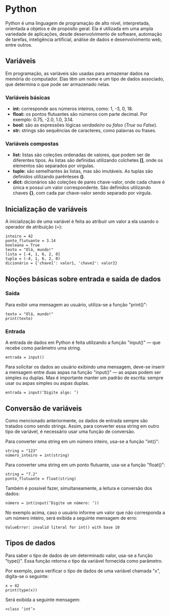 # **Python**

Python é uma linguagem de programação de alto nível, interpretada, orientada a objetos e de propósito geral. Ela é utilizada em uma ampla variedade de aplicações, desde desenvolvimento de software, automação de tarefas, inteligência artificial, análise de dados e desenvolvimento web, entre outros.

## **Variáveis**

Em programação, as variáveis são usadas para armazenar dados na memória do computador. Elas têm um nome e um tipo de dados associado, que determina o que pode ser armazenado nelas.

### **Variáveis básicas**

+ **int:** corresponde aos números inteiros, como: 1, -3, 0, 18.
+ **float:** os pontos flutuantes são números com parte decimal. Por exemplo: 0.75, -2.0, 1.0, 3.14.
+ **bool:** são as expressões lógicas *verdadeiro* ou *falso* (*True* ou *False*).
+ **str:** strings são sequências de caracteres, como palavras ou frases.

### **Variáveis compostas**

+ **list:** listas são coleções ordenadas de valores, que podem ser de diferentes tipos. As listas são definidas utilizando colchetes **[]**, onde os elementos são separados por vírgulas.
+ **tuple:** são semelhantes às listas, mas são imutáveis. As tuplas são definidos utilizando parênteses **()**. 
+ **dict:** dicionários são coleções de pares chave-valor, onde cada chave é única e possui um valor correspondente. São definidos utilizando chaves **{}**, com cada par chave-valor sendo separado por vírgula.

## Inicialização de variáveis

A inicialização de uma variável é feita ao atribuir um valor a ela usando o operador de atribuição (=):

~~~
inteiro = 42
ponto_flutuante = 3.14
booleana = True
texto = "Olá, mundo!"
lista = [-4, 1, 6, 2, 0]
tupla = (-4, 1, 6, 2, 0)
dicionário = {'chave1': valor1, 'chave2': valor2}
~~~

## Noções básicas sobre entrada e saída de dados

### Saída

Para exibir uma mensagem ao usuário, utiliza-se a função "print()":

~~~
texto = "Olá, mundo!"
print(texto)
~~~

### Entrada

A entrada de dados em Python é feita utilizando a função "input()" — que recebe como parâmetro uma string.

~~~
entrada = input()
~~~

Para solicitar os dados ao usuário exibindo uma mensagem, deve-se inserir a mensagem entre duas aspas na função "input()" — as aspas podem ser simples ou duplas. Mas é importante manter um padrão de escrita: sempre usar ou aspas simples ou aspas duplas.

~~~
entrada = input(‘Digite algo: ’)
~~~

## Conversão de variáveis

Como mencionado anteriormente, os dados de entrada sempre são tratados como sendo strings. Assim, para converter essa string em outro tipo de variável, é necessário usar uma função de conversão. 

Para converter uma string em um número inteiro, usa-se a função "int()":

~~~
string = "123"
número_inteiro = int(string)
~~~

Para converter uma string em um ponto flutuante, usa-se a função "float()":

~~~
string = "7.2"
ponto_flutuante = float(string)
~~~

Também é possível fazer, simultaneamente, a leitura e conversão dos dados:

~~~
número = int(input(‘Digite um número: ‘))
~~~

No exemplo acima, caso o usuário informe um valor que não corresponda a um número inteiro, será exibida a seguinte mensagem de erro:

~~~
ValueError: invalid literal for int() with base 10
~~~

## Tipos de dados

Para saber o tipo de dados de um determinado valor, usa-se a função "type()". Essa função retorna o tipo da variável fornecida como parâmetro.

Por exemplo, para verificar o tipo de dados de uma variável chamada "x", digita-se o seguinte:

~~~
x = 42
print(type(x))
~~~

Será exibida a seguinte mensagem:

~~~
<class ‘int’>
~~~

